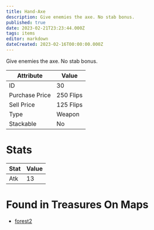```yaml
---
title: Hand-Axe
description: Give enemies the axe. No stab bonus.
published: true
date: 2023-02-21T23:23:44.000Z
tags: items
editor: markdown
dateCreated: 2023-02-16T00:00:00.000Z
---
```


Give enemies the axe. No stab bonus.

|Attribute|Value|
|-|-|
|ID|30|
|Purchase Price|250 Flips|
|Sell Price|125 Flips|
|Type|Weapon|
|Stackable|No|

# Stats
|Stat|Value|
|-|-|
|Atk|13|

# Found in Treasures On Maps
 * [forest2](/maps/forest2)